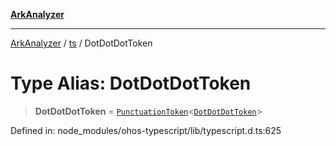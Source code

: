 [**ArkAnalyzer**](../../../../README.md)

***

[ArkAnalyzer](../../../../globals.md) / [ts](../README.md) / DotDotDotToken

# Type Alias: DotDotDotToken

> **DotDotDotToken** = [`PunctuationToken`](../interfaces/PunctuationToken.md)\<[`DotDotDotToken`](../enumerations/SyntaxKind.md#dotdotdottoken)\>

Defined in: node\_modules/ohos-typescript/lib/typescript.d.ts:625
